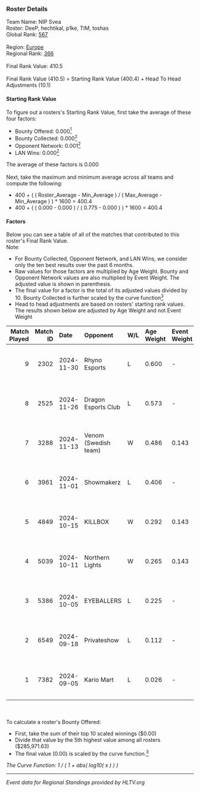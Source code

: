 ### Roster Details<br />
Team Name: NIP Svea<br />
Roster: DeeP, hechtikal, p1ke, TIM, toshas<br />
Global Rank: [567](../../standings_global_2025_02_28.md)<br />
<br />
Region: [Europe]( ../../standings_europe_2025_02_28.md)<br />
Regional Rank: [366]( ../../standings_europe_2025_02_28.md)<br />
<br />
Final Rank Value:  410.5<br />
<br />
Final Rank Value (410.5) = Starting Rank Value (400.4) + Head To Head Adjustments (10.1)<br />

#### Starting Rank Value<br />
To figure out a rosters's Starting Rank Value, first take the average of these four factors:<br />
- Bounty Offered: 0.000[<sup>1</sup>](#table2)
- Bounty Collected: 0.000[<sup>2</sup>](#table1)
- Opponent Network: 0.001[<sup>2</sup>](#table1)
- LAN Wins: 0.000[<sup>2</sup>](#table1)

The average of these factors is 0.000<br />
<br />
Next, take the maximum and minimum average across all teams and compute the following:<br />
- 400 + ( ( Roster_Average - Min_Average ) / ( Max_Average - Min_Average ) ) * 1600 = 400.4
- 400 + ( ( 0.000 - 0.000 ) / ( 0.775 - 0.000 ) ) * 1600 = 400.4


#### Factors<br />
Below you can see a table of all of the matches that contributed to this roster's Final Rank Value.<br />
Note:<br />

- For Bounty Collected, Opponent Network, and LAN Wins, we consider only the ten best results over the past 6 months.
- Raw values for those factors are multiplied by Age Weight. Bounty and Opponent Network values are also multiplied by Event Weight. The adjusted value is shown in parenthesis.
- The final value for a factor is the total of its adjusted values divided by 10. Bounty Collected is further scaled by the curve function[<sup>3</sup>](#curveFunction)
- Head to head adjustments are based on rosters' starting rank values. The results shown below are adjusted by Age Weight and not Event Weight
<span id="table1"></span><br />


| Match Played | Match ID | Date       | Opponent             | W/L | Age Weight | Event Weight | Bounty Collected | Opponent Network | LAN Wins  | H2H Adj. | Roster                               |
| -: | -: | :- | :- | :- | :- | :- | :- | :- | :- | -: | :- |
|            9 |     2302 | 2024-11-30 | Rhyno Esports        | L   | 0.600      | -            | -                | -                | -         |    -1.23 | DeeP, hechtikal, p1ke, TIM, toshas   |
|            8 |     2525 | 2024-11-26 | Dragon Esports Club  | L   | 0.573      | -            | -                | -                | -         |    -2.98 | DeeP, hechtikal, p1ke, TIM, toshas   |
|            7 |     3288 | 2024-11-13 | Venom (Swedish team) | W   | 0.486      | 0.143        | 0.000 (0.000)    | 0.068 (0.005)    | 0 (0.000) |     9.68 | DeeP, hechtikal, otto, p1ke, toshas  |
|            6 |     3961 | 2024-11-01 | Showmakerz           | L   | 0.406      | -            | -                | -                | -         |    -3.06 | DeeP, hechtikal, otto, p1ke, toshas  |
|            5 |     4849 | 2024-10-15 | KILLBOX              | W   | 0.292      | 0.143        | 0.000 (0.000)    | 0.022 (0.001)    | 0 (0.000) |     5.46 | DeeP, hechtikal, p1ke, toshas, Zitte |
|            4 |     5039 | 2024-10-11 | Northern Lights      | W   | 0.265      | 0.143        | 0.000 (0.000)    | 0.042 (0.002)    | 0 (0.000) |     4.19 | DeeP, hechtikal, p1ke, toshas, Zitte |
|            3 |     5386 | 2024-10-05 | EYEBALLERS           | L   | 0.225      | -            | -                | -                | -         |    -0.59 | DeeP, hechtikal, p1ke, TIM, toshas   |
|            2 |     6549 | 2024-09-18 | Privateshow          | L   | 0.112      | -            | -                | -                | -         |    -1.17 | DeeP, hechtikal, otto, p1ke, toshas  |
|            1 |     7382 | 2024-09-05 | Kario Mart           | L   | 0.026      | -            | -                | -                | -         |    -0.17 | DeeP, hechtikal, otto, p1ke, toshas  |

<br />
<span id="table2"></span><br />
To calculate a roster's Bounty Offered:<br />

- First, take the sum of their top 10 scaled winnings ($0.00)
- Divide that value by the 5th highest value among all rosters ($285,971.63)
- The final value (0.00) is scaled by the curve function.[<sup>3</sup>](#curveFunction)

<span id="curveFunction"></span>_The Curve Function: 1 / ( 1 + abs( log10( x ) ) )_<br />

---
_Event data for Regional Standings provided by HLTV.org_<br />
